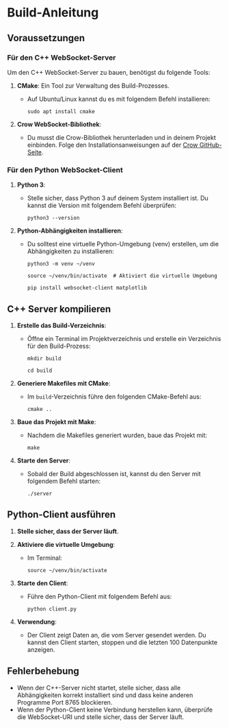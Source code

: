 # Build-Anleitung

## Voraussetzungen

### Für den C++ WebSocket-Server

Um den C++ WebSocket-Server zu bauen, benötigst du folgende Tools:

1. **CMake**: Ein Tool zur Verwaltung des Build-Prozesses.
   - Auf Ubuntu/Linux kannst du es mit folgendem Befehl installieren:

     `sudo apt install cmake`

2. **Crow WebSocket-Bibliothek**: 
   - Du musst die Crow-Bibliothek herunterladen und in deinem Projekt einbinden. Folge den Installationsanweisungen auf der [Crow GitHub-Seite](https://github.com/CrowCpp/Crow).

### Für den Python WebSocket-Client

1. **Python 3**:
   - Stelle sicher, dass Python 3 auf deinem System installiert ist. Du kannst die Version mit folgendem Befehl überprüfen:

     `python3 --version`

2. **Python-Abhängigkeiten installieren**:

   - Du solltest eine virtuelle Python-Umgebung (venv) erstellen, um die Abhängigkeiten zu installieren:

     `python3 -m venv ~/venv`
     
     `source ~/venv/bin/activate  # Aktiviert die virtuelle Umgebung`

     `pip install websocket-client matplotlib`

## C++ Server kompilieren

1. **Erstelle das Build-Verzeichnis**:

   - Öffne ein Terminal im Projektverzeichnis und erstelle ein Verzeichnis für den Build-Prozess:

     `mkdir build`
     
     `cd build`

2. **Generiere Makefiles mit CMake**:

   - Im `build`-Verzeichnis führe den folgenden CMake-Befehl aus:

     `cmake ..`

3. **Baue das Projekt mit Make**:

   - Nachdem die Makefiles generiert wurden, baue das Projekt mit:

     `make`

4. **Starte den Server**:

   - Sobald der Build abgeschlossen ist, kannst du den Server mit folgendem Befehl starten:

     `./server`

## Python-Client ausführen

1. **Stelle sicher, dass der Server läuft**.
2. **Aktiviere die virtuelle Umgebung**:

   - Im Terminal:

     `source ~/venv/bin/activate`

3. **Starte den Client**:

   - Führe den Python-Client mit folgendem Befehl aus:

     `python client.py`

4. **Verwendung**:

   - Der Client zeigt Daten an, die vom Server gesendet werden. Du kannst den Client starten, stoppen und die letzten 100 Datenpunkte anzeigen.

## Fehlerbehebung

- Wenn der C++-Server nicht startet, stelle sicher, dass alle Abhängigkeiten korrekt installiert sind und dass keine anderen Programme Port 8765 blockieren.
- Wenn der Python-Client keine Verbindung herstellen kann, überprüfe die WebSocket-URI und stelle sicher, dass der Server läuft.

